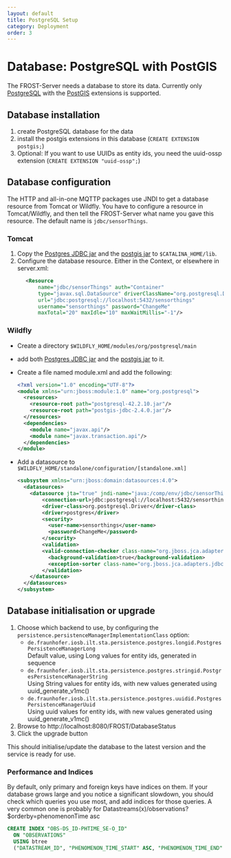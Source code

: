 ```yaml
---
layout: default
title: PostgreSQL Setup
category: Deployment
order: 3
---
```


# Database: PostgreSQL with PostGIS

The FROST-Server needs a database to store its data. Currently only [PostgreSQL](https://www.postgresql.org/) with the [PostGIS](https://postgis.net/) extensions is supported.

## Database installation

1. create PostgreSQL database for the data
2. install the postgis extensions in this database (`CREATE EXTENSION postgis;`)
3. Optional: If you want to use UUIDs as entity ids, you need the uuid-ossp extension (`CREATE EXTENSION "uuid-ossp";`)

## Database configuration

The HTTP and all-in-one MQTTP packages use JNDI to get a database resource from Tomcat or Wildfly. You have to configure
a resource in Tomcat/Wildfly, and then tell the FROST-Server what name you gave this resource.
The default name is `jdbc/sensorThings`.

### Tomcat

1. Copy the [Postgres JDBC jar](https://repo.maven.apache.org/maven2/org/postgresql/postgresql/42.2.10/postgresql-42.2.10.jar)
   and the [postgis jar](https://repo.maven.apache.org/maven2/net/postgis/postgis-jdbc/2.4.0/postgis-jdbc-2.4.0.jar) to `$CATALINA_HOME/lib`.
2. Configure the database resource. Either in the Context, or elsewhere in server.xml:

  ```xml
        <Resource
            name="jdbc/sensorThings" auth="Container"
            type="javax.sql.DataSource" driverClassName="org.postgresql.Driver"
            url="jdbc:postgresql://localhost:5432/sensorthings"
            username="sensorthings" password="ChangeMe"
            maxTotal="20" maxIdle="10" maxWaitMillis="-1"/>
  ```

### Wildfly

* Create a directory `$WILDFLY_HOME/modules/org/postgresql/main`
* add both [Postgres JDBC jar](https://repo.maven.apache.org/maven2/org/postgresql/postgresql/42.2.10/postgresql-42.2.10.jar)
  and the [postgis jar](https://repo.maven.apache.org/maven2/net/postgis/postgis-jdbc/2.4.0/postgis-jdbc-2.4.0.jar) to it.
* Create a file named module.xml and add the following:

  ```xml
  <?xml version="1.0" encoding="UTF-8"?>
  <module xmlns="urn:jboss:module:1.0" name="org.postgresql">
    <resources>
      <resource-root path="postgresql-42.2.10.jar"/>
      <resource-root path="postgis-jdbc-2.4.0.jar"/>
    </resources>
    <dependencies>
      <module name="javax.api"/>
      <module name="javax.transaction.api"/>
    </dependencies>
  </module>
  ```
* Add a datasource to `$WILDFLY_HOME/standalone/configuration/[standalone.xml]`
  ```xml
  <subsystem xmlns="urn:jboss:domain:datasources:4.0">
    <datasources>
      <datasource jta="true" jndi-name="java:/comp/env/jdbc/sensorThings" pool-name="Sensorthings" enabled="true" use-ccm="true">
          <connection-url>jdbc:postgresql://localhost:5432/sensorthings</connection-url>
          <driver-class>org.postgresql.Driver</driver-class>
          <driver>postgres</driver>
          <security>
            <user-name>sensorthings</user-name>
            <password>ChangeMe</password>
          </security>
          <validation>
          <valid-connection-checker class-name="org.jboss.jca.adapters.jdbc.extensions.postgres.PostgreSQLValidConnectionChecker"/>
            <background-validation>true</background-validation>
            <exception-sorter class-name="org.jboss.jca.adapters.jdbc.extensions.postgres.PostgreSQLExceptionSorter"/>
          </validation>
      </datasource>
    </datasources>
  </subsystem>
  ```

## Database initialisation or upgrade

1. Choose which backend to use, by configuring the `persistence.persistenceManagerImplementationClass` option:
   * `de.fraunhofer.iosb.ilt.sta.persistence.postgres.longid.PostgresPersistenceManagerLong`  
     Default value, using Long values for entity ids, generated in sequence
   * `de.fraunhofer.iosb.ilt.sta.persistence.postgres.stringid.PostgresPersistenceManagerString`  
     Using String values for entity ids, with new values generated using uuid_generate_v1mc()
   * `de.fraunhofer.iosb.ilt.sta.persistence.postgres.uuidid.PostgresPersistenceManagerUuid`  
     Using uuid values for entity ids, with new values generated using uuid_generate_v1mc()
2. Browse to http://localhost:8080/FROST/DatabaseStatus
3. Click the upgrade button

This should initialise/update the database to the latest version and the service is ready for use.

### Performance and Indices

By default, only primary and foreign keys have indices on them. If your database grows large
and you notice a significant slowdown, you should check which queries you use most, and
add indices for those queries. A very common one is probably for
Datastreams(x)/observations?$orderby=phenomenonTime asc

```sql
CREATE INDEX "OBS-DS_ID-PHTIME_SE-O_ID"
  ON "OBSERVATIONS"
  USING btree
  ("DATASTREAM_ID", "PHENOMENON_TIME_START" ASC, "PHENOMENON_TIME_END" ASC);
```


